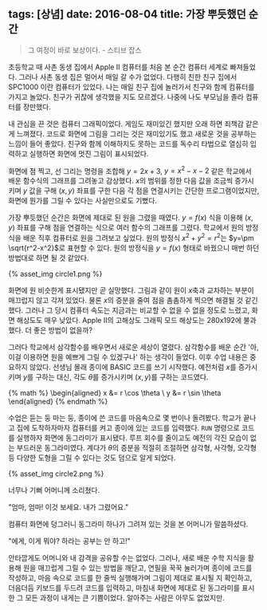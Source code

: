 tags: [상념]
date: 2016-08-04
title: 가장 뿌듯했던 순간
---
<blockquote class="blockquote-reverse">그 여정이 바로 보상이다.
- 스티브 잡스</blockquote>

초등학교 때 사촌 동생 집에서 Apple II 컴퓨터를 처음 본 순간 컴퓨터 세계로 빠져들었다. 그러나 사촌 동생 집은 멀어서 매일 갈 수가 없었다. 다행히 친한 친구 집에서 SPC1000 이란 컴퓨터가 있었다. 나는 매일 친구 집에 놀러가서 친구와 함께 컴퓨터를 가지고 놀았다. 친구가 귀찮에 생각했을 지도 모르겠다. 나중에 나도 부모님을 졸라 컴퓨터를 장만했다.
<!--more-->

내 관심을 끈 것은 컴퓨터 그래픽이었다. 게임도 재미있긴 했지만 오래 하면 죄책감 같은 게 느껴졌다. 코드로 화면에 그림을 그리는 것은 재미있기도 했고 새로운 것을 공부하는 느낌이 들어 좋았다. 친구와 함께 이해하지도 못하는 코드를 독수리 타법으로 열심히 입력하고 실행하면 화면에 멋진 그림이 표시되었다.

화면에 점 찍고, 선 그리는 명령을 조합해 $y=2x + 3$, $y=x^2 - x - 2$ 같은 학교에서 배운 함수식의 그래프를 그려놓고 감상했다. $x$의 범위를 정한 다음 값을 조금씩 증가시키며 $y$ 값을 구해 $(x, y)$ 좌표를 구한 다음 각 점을 연결시키는 간단한 프로그램이었지만, 화면에 뭔가를 그릴 수 있다는 사실만으로도 기뻤다.

가장 뿌듯했던 순간은 화면에 제대로 된 원을 그렸을 때였다. $y=f(x)$ 식을 이용해 $(x,y)$ 좌표를 구해 점을 연결하는 식으로 여러 함수의 그래프를 그렸다. 학교에서 원의 방정식을 배운 직후 컴퓨터로 원을 그려보고 싶었다. 원의 방정식 $x^2+y^2=r^2$는 $y=\pm \sqrt{r^2-x^2}$로 표현할 수 있다. 원의 방정식을 $y=f(x)$ 형태로 바꿨으니 매번 하던 방법대로 하면 될 것 같았다.

{% asset_img circle1.png %}

화면에 원 비슷한게 표시됐지만 곧 실망했다. 그림과 같이 원이 $x$축과 교차하는 부분이 매끄럽지 않고 각져 있었다. 물론 $x$의 증분을 줄여 점을 촘촘하게 찍으면 해결될 것 같긴 했다. 그러나 그 당시 컴퓨터 속도는 지금과는 비교할 수 없을 수 없을 정도로 느렸고, 화면 해상도도 매우 낮았다. Apple II의 고해상도 그래픽 모드 해상도는 280x192에 불과했다. 더 좋은 방법이 없을까?

그러다 학교에서 삼각함수를 배우면서 새로운 세상이 열렸다. 삼각함수를 배운 순간 '아, 이걸 이용하면 원을 예쁘게 그릴 수 있겠구나' 하는 생각이 들었다. 이후 수업 내용은 중요하지 않았다. 선생님 몰래 종이에 BASIC 코드를 쓰기 시작했다. 예전처럼 $x$를 증가시키며 $y$를 구하는 대신, 각도 $\theta$를 증가시키며 $(x, y)$를 구하는 코드였다.

{% math %}
\begin{aligned}
x &= r \cos \theta \\
y &= r \sin \theta
\end{aligned}
{% endmath %}

수업은 듣는 둥 마는 둥, 종이에 쓴 코드를 마음속으로 몇 번이나 돌려봤다. 학교가 끝나고 집에 도착하자마자 컴퓨터를 켜고 종이에 있는 코드를 입력했다. `RUN` 명령으로 코드를 실행하자 화면에 동그라미가 표시됐다. 루프 회수를 줄이고도 예전의 각진 모습이 없는 부드러운 동그라미였다. 계다가 $\theta$의 증분을 적절히 조절하면 삼각형, 사각형, 오각형 등 다양한 도형을 그릴 수 있다는 것도 덤으로 알게 되었다.

{% asset_img circle2.png %}

너무나 기뻐 어머니께 소리쳤다.

"엄마, 엄마! 이것 보세요. 내가 그렸어요."

컴퓨터 화면에 덩그러니 동그라미 하나가 그려져 있는 것을 본 어머니가 말씀하셨다.

"에게, 이게 뭐야? 하라는 공부는 안 하고!"

안타깝게도 어머니와 내 감격을 공유할 수는 없었다. 그러나, 새로 배운 수학 지식을 활용해 원을 매끄럽게 그릴 수 있는 방법을 깨닫고, 연필을 꾹꾹 눌러가며 종이에 코드를 작성하고, 마음 속으로 코드를 한 줄씩 실행해가며 그림이 제대로 표시될 지 확인하고, 더음더듬 키보드를 두드려 코드를 입력하고, 마침내 화면에 제대로 된 동그라미를 표시한 그 모든 과정이 내게는 큰 기쁨이었다. 알아주는 사람은 아무도 없었지만.
